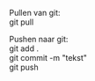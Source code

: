 Pullen van git:  
   git pull  

Pushen naar git:  
   git add .  
   git commit -m "tekst"  
   git push  
